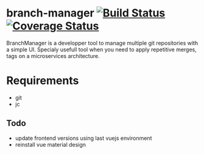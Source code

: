 # branch-manager [![Build Status](https://travis-ci.org/Akrobate/branch-manager.svg?branch=master)](https://travis-ci.org/Akrobate/branch-manager) [![Coverage Status](https://coveralls.io/repos/github/Akrobate/branch-manager/badge.svg)](https://coveralls.io/github/Akrobate/branch-manager)

BranchManager is a developper tool to manage multiple git repositories with a simple UI. Specialy usefull tool when you need to apply repetitive merges, tags on a microservices architecture.

# Requirements

* git
* jc


## Todo

* update frontend versions using last vuejs environment
* reinstall vue material design


